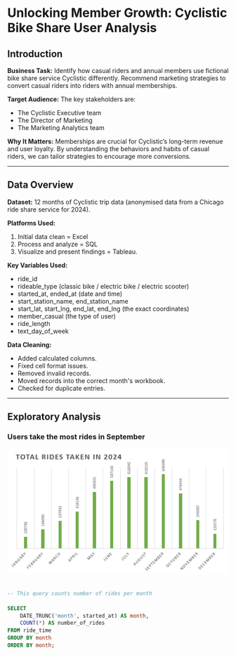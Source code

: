 # Unlocking Member Growth: Cyclistic Bike Share User Analysis

## Introduction
**Business Task:**
Identify how casual riders and annual members use fictional bike share service Cyclistic differently. Recommend marketing strategies to convert casual riders into riders with annual memberships.

**Target Audience:**
The key stakeholders are:
- The Cyclistic Executive team
- The Director of Marketing
- The Marketing Analytics team

**Why It Matters:**
Memberships are crucial for Cyclistic’s long-term revenue and user loyalty. By understanding the behaviors and habits of casual riders, we can tailor strategies to encourage more conversions.

---

## Data Overview
**Dataset:**
12 months of Cyclistic trip data (anonymised data from a Chicago ride share service for 2024).

**Platforms Used:**
1. Initial data clean = Excel
2. Process and analyze = SQL
3. Visualize and present findings = Tableau. 

**Key Variables Used:**
- ride_id
- rideable_type (classic bike / electric bike / electric scooter)
- started_at, ended_at (date and time)
- start_station_name, end_station_name
- start_lat, start_lng, end_lat, end_lng (the exact coordinates)
- member_casual (the type of user)
- ride_length
- text_day_of_week

**Data Cleaning:**
- Added calculated columns. 
- Fixed cell format issues. 
- Removed invalid records. 
- Moved records into the correct month's workbook. 
- Checked for duplicate entries. 

---

## Exploratory Analysis

### Users take the most rides in September

![Total Rides Taken Per Month](images/total-rides-taken-per-month.png)

```sql 

-- This query counts number of rides per month

SELECT 
	DATE_TRUNC('month', started_at) AS month,
	COUNT(*) AS number_of_rides
FROM ride_time
GROUP BY month
ORDER BY month; 

```
